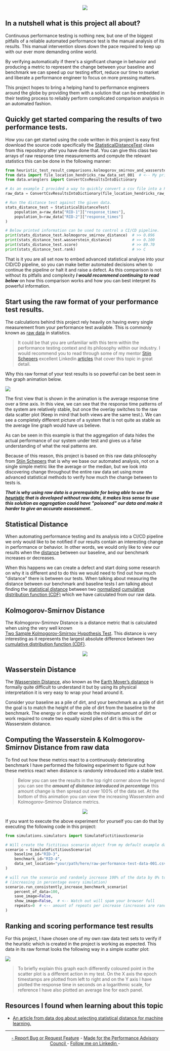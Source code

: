 <!-- LOGO -->
<p align="center">
  <img src="https://github.com/JoeyHendricks/automated-performance-test-result-analysis/blob/master/media/images/read-me-banner.png?raw=true"/>
</p>

<!-- INTRO -->
## In a nutshell what is this project all about?

Continuous performance testing is nothing new, but one of the biggest pitfalls of a reliable automated performance test 
is the manual analysis of its results. This manual intervention slows down the pace required to keep up with our ever 
more demanding online world. 

By verifying automatically if there's a significant change in behavior and producing a metric to represent the change 
between your baseline and benchmark we can speed up our testing effort, reduce our time to market and liberate a 
performance engineer to focus on more pressing matters.

This project hopes to bring a helping hand to performance engineers around the globe by providing them with a 
solution that can be embedded in their testing process to reliably perform complicated 
comparison analysis in an automated fashion. 

## Quickly get started comparing the results of two performance tests.

How you can get started using the code written in this project is easy first download the source code specifically the
[StatisticalDistanceTest](https://github.com/JoeyHendricks/automated-performance-test-result-analysis/blob/master/heuristic_test_result_comparisons/kolmogorov_smirnov_and_wasserstein.py) 
class from this repository after you have done that. You can give this class two arrays of raw response time 
measurements and compute the relevant statistics this can be done in the following manner:

```python
from heuristic_test_result_comparisons.kolmogorov_smirnov_and_wasserstein import StatisticalDistanceTest
from data import file_location_hendricks_raw_data_set_001  # <-- My primary example data set.
from data.wranglers import ConvertCsvResultsIntoDictionary

# As an example I provided a way to quickly convert a csv file into a Python dictionary.
raw_data = ConvertCsvResultsIntoDictionary(file_location_hendricks_raw_data_set_001).data

# Run the distance test against the given data.
stats_distance_test = StatisticalDistanceTest(
    population_a=raw_data["RID-1"]["response_times"],
    population_b=raw_data["RID-2"]["response_times"]
)

# Below printed information can be used to control a CI/CD pipeline. 
print(stats_distance_test.kolmogorov_smirnov_distance)  # >> 0.096
print(stats_distance_test.wasserstein_distance)         # >> 0.100
print(stats_distance_test.score)                        # >> 89.70
print(stats_distance_test.rank)                         # >> C

```
That is it you are all set now to embed advanced statistical analyse into your CID/CD pipeline, so you can make better
automated decisions when to continue the pipeline or halt it and raise a defect. As this comparison is not without 
its pitfalls and complexity ***I would recommend continuing to read below*** on how this comparison works and how you can 
best interpret its powerful information.

## Start using the raw format of your performance test results.

The calculations behind this project rely heavily on having every single measurement from your performance 
test available. This is commonly known as [raw data](https://en.wikipedia.org/wiki/Raw_data) in statistics. 

> It could be that you are unfamiliar with this term within the performance testing context and its philosophy within our industry. 
> I would recommend you to read through some of my mentor [Stijn Schepers](https://www.linkedin.com/in/stijnschepers/) excellent Linkedin 
> [articles](https://www.linkedin.com/pulse/performance-testing-act-like-detective-use-raw-data-stijn-schepers/) that cover this topic in great detail.

Why this raw format of your test results is so powerful can be best seen in the graph animation below. 

<!-- Raw Data Vs Averages animation -->
<img src="https://github.com/JoeyHendricks/automated-performance-test-result-analysis/blob/master/media/gif/averages-vs-raw-data.gif?raw=true"/>

The first view that is shown in the animation is the average response time over a time axis. 
In this view, we can see that the response time patterns of the system are relatively stable, 
but once the overlay switches to the raw data scatter plot (Keep in mind that both views are the same test.).
We can see a completely different picture of a system that is not quite as stable as the average 
line graph would have us believe.

As can be seen in this example is that the aggregation of data hides the actual performance of 
our system under test and gives us a false understanding of what the real patterns are.

Because of this reason, this project is based on this raw data philosophy from [Stijn Schepers](https://www.linkedin.com/in/stijnschepers/) 
that is why we base our automated analysis, not on a single simple metric like the average or the median, but we look 
into discovering change throughout the entire raw data set using more advanced statistical methods to 
verify how much the change between to tests is. 

***That is why using raw data is a prerequisite for being able to use the [heuristic](https://en.wikipedia.org/wiki/Heuristic) 
that is developed without raw data, it makes less sense to use this solution as aggregation could have "poisoned" our 
data and make it harder to give an accurate assessment.***.

## Statistical Distance

When automating performance testing and its analysis into a CI/CD pipeline we only would like to be notified if 
our results contain an interesting change in performance or behavior. In other words, we would only like to view our 
results when the [distance](https://en.wikipedia.org/wiki/Statistical_distance) between our baseline, and our benchmark 
increases or decreases. 

When this happens we can create a defect and start doing some research on why it is different
and to do this we would need to find out how much "distance" there is between our tests.
When talking about measuring the distance between our benchmark and baseline tests I am talking about finding the
[statistical distance](https://en.wikipedia.org/wiki/Statistical_distance) between two [normalized](https://en.wikipedia.org/wiki/Normalization_(statistics)) 
[cumulative distribution function (CDF)](https://en.wikipedia.org/wiki/Cumulative_distribution_function) which we have 
calculated from our raw data.

## Kolmogorov-Smirnov Distance

The Kolmogorov-Smirnov Distance is a distance metric that is calculated when using the very well known  
[Two Sample Kolmogorov-Smirnov Hypothesis Test](https://en.wikipedia.org/wiki/Kolmogorov%E2%80%93Smirnov_test).
This distance is very interesting as it represents the largest absolute difference between two 
[cumulative distribution function (CDF)](https://en.wikipedia.org/wiki/Cumulative_distribution_function).

<!-- Wikipedia KS distance example -->
<p align="center">
  <img src="https://github.com/JoeyHendricks/automated-performance-test-result-analysis/blob/master/media/images/kolmogorov-smirnov-absolute-distance-example.png?raw=true"/>
</p>

## Wasserstein Distance

The [Wasserstein Distance](https://en.wikipedia.org/wiki/Wasserstein_metric), also known as the 
[Earth Mover’s distance](https://en.wikipedia.org/wiki/Earth_mover%27s_distance) is formally quite difficult to 
understand it but by using its physical interpretation it is very easy to wrap your head around it. 

Consider your baseline as a pile of dirt, and your benchmark as a pile of dirt the goal is to match the height of 
the pile of dirt from the baseline to the benchmark. The energy or in other words the minimum amount of dirt or work 
required to create two equally sized piles of dirt is this is the Wasserstein distance.

## Computing the Wasserstein & Kolmogorov-Smirnov Distance from raw data

To find out how these metrics react to a continuously deteriorating benchmark I have performed the following experiment 
to figure out how these metrics react when distance is randomly introduced into a stable test.

> Below you can see the results in the top right corner above the legend you can see the ***amount of distance introduced 
> in percentage*** this amount change is then spread out over 100% of the data set. At the bottom of this animation you 
> can view the increasing Wasserstein and Kolmogorov-Smirnov Distance metrics.

<!-- ECDF Curve Animation-->
<p align="center">
  <img src="https://github.com/JoeyHendricks/automated-performance-test-result-analysis/blob/master/media/gif/wasserstein_and_kolmogorov_smirnov_simulation.gif?raw=true"/>
</p>

If you want to execute the above experiment for yourself you can do that by executing the following code in this
project:

```python
from simulations.simulators import SimulateFictitiousScenario

# Will create the fictitious scenario object from my default example data
scenario = SimulateFictitiousScenario(
    baseline_id="RID-3",
    benchmark_id="RID-4",
    data_set_location="your/path/here/raw-performance-test-data-001.csv"
)

# will run the scenario and randomly increase 100% of the data by 0% to 99%. 
# (increasing in percentage every simulation)
scenario.run_consistently_increase_benchmark_scenario(
    percent_of_data=100,
    save_image=False,
    show_image=False,  # <-- Watch out will spam your browser full
    repeats=0  # <-- amount of repeats per increase (increases are randomly distributed.)
)

```

## Ranking and scoring performance test results


For this project, I have chosen one of my own raw data test sets to verify if the heuristic which is 
created in the project is working as expected. This data in its raw format looks the following way in a 
simple scatter plot:

<!-- Example raw data scatter plot -->
<img src="https://github.com/JoeyHendricks/automated-performance-test-result-analysis/blob/master/media/images/raw-data-scatter-plot_raw-performance-test-data-001.png?raw=true"/>

> To briefly explain this graph each differently coloured point in the scatter plot is a different action 
> in my test. On the X axis the epoch timestamps are plotted from left to right and on the Y axis I have plotted 
> the response time in seconds on a logarithmic scale, for reference I have also plotted an average line for each panel.

## Resources I found when learning about this topic

- [An article from data dog about selecting statistical distance for machine learning.](https://www.datadoghq.com/blog/engineering/robust-statistical-distances-for-machine-learning/)

___
<!-- FOOTER -->
<p align="center">
    <a href="https://github.com/JoeyHendricks/automated-performance-test-result-analysis/issues">- Report Bug or Request Feature</a> -
    <a href="https://events.tricentis.com/pac/home">Made for the Performance Advisory Council </a> -
    <a href="https://www.linkedin.com/in/joey-hendricks/">Follow me on Linkedin </a> -
</p>


